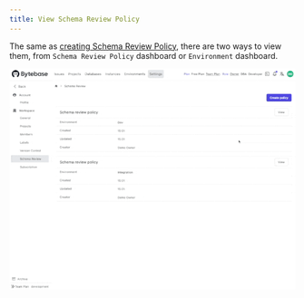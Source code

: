 ```yaml
---
title: View Schema Review Policy
---
```


The same as [creating Schema Review Policy](/docs/features/schema-review/create-schema-review-policy), there are two ways to view them, from `Schema Review Policy` dashboard or `Environment` dashboard.

![schema-review-view](/static/docs/schema-review-view.gif)
